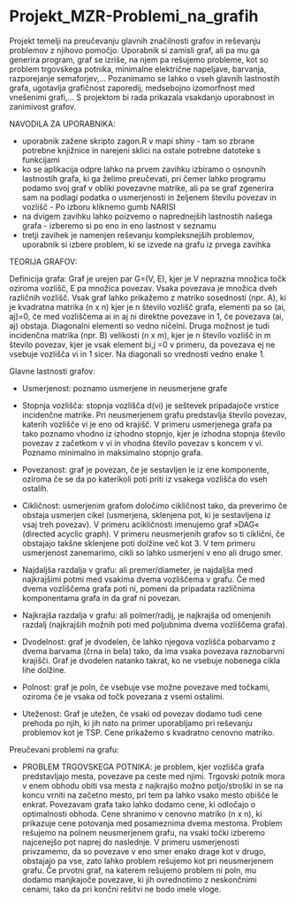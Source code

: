 # Projekt_MZR-Problemi_na_grafih

Projekt temelji na preučevanju glavnih značilnosti grafov in reševanju problemov z njihovo pomočjo. Uporabnik si zamisli graf, ali pa mu ga generira program, graf se izriše, na njem pa rešujemo probleme, kot so problem trgovskega potnika, minimalne električne napeljave, barvanja, razporejanje semaforjev,... Pozanimamo se lahko o vseh glavnih lastnostih grafa, ugotavlja grafičnost zaporedij, medsebojno izomorfnost med vnešenimi grafi,... S projektom bi rada prikazala vsakdanjo uporabnost in zanimivost grafov.

NAVODILA ZA UPORABNIKA:

* uporabnik zažene skripto zagon.R v mapi shiny - tam so zbrane potrebne knjižnice in narejeni sklici na ostale potrebne datoteke s funkcijami
* ko se aplikacija odpre lahko na prvem zavihku izbiramo o osnovnih lastnostih grafa, ki ga želimo preučevati, pri čemer lahko programu podamo svoj graf v obliki povezavne matrike, ali pa se graf zgenerira sam na podlagi podatka o usmerjenosti in željenem številu povezav in vozlišč - Po izboru kliknemo gumb NARISI
* na dvigem zavihku lahko poizvemo o naprednejših lastnostih našega grafa - izberemo si po eno in eno lastnost v seznamu
* tretji zavihek je namenjen reševanju kompleksnejših problemov, uporabnik si izbere problem, ki se izvede na grafu iz prvega zavihka



TEORIJA GRAFOV:

Definicija grafa: Graf je urejen par G=(V, E), kjer je V neprazna množica točk oziroma vozlišč, E pa množica povezav. Vsaka povezava je množica dveh različnih vozlišč.
Vsak graf lahko prikažemo z matriko sosednosti (npr. A), ki je kvadratna matrika (n x n) kjer je n število vozlišč grafa, elementi pa so (ai, aj)=0, če med vozliščema ai in aj ni direktne povezave in 1, če povezava (ai, aj) obstaja. Diagonalni elementi so vedno ničelni.
Druga možnost je tudi incidenčna matrika (npr. B) velikosti (n x m), kjer je n število vozlišč in m število povezav, kjer je vsak element bi,j =0 v primeru, da povezava ej ne vsebuje vozlišča vi in 1 sicer. Na diagonali so vrednosti vedno enake 1.

Glavne lastnosti grafov:

* Usmerjenost: poznamo usmerjene in neusmerjene grafe

* Stopnja vozlišča: stopnja vozlišča d(vi) je seštevek pripadajoče vrstice incidenčne matrike. Pri neusmerjenem grafu predstavlja število povezav, katerih vozlišče vi je eno od krajišč. V primeru usmerjenega grafa pa tako poznamo vhodno iz izhodno stopnjo, kjer je izhodna stopnja število povezav z začetkom v vi in vhodna število povezav s koncem v vi. Poznamo minimalno in maksimalno stopnjo grafa.

* Povezanost: graf je povezan, če je sestavljen le iz ene komponente, oziroma če se da po katerikoli poti priti iz vsakega vozlišča do vseh ostalih.

* Cikličnost: usmerjenim grafom določimo cikličnost tako, da preverimo če obstaja usmerjen cikel (usmerjena, sklenjena pot, ki je sestavljena iz vsaj treh povezav). V primeru acikličnosti imenujemo graf »DAG« (directed acyclic graph).
V primeru neusmerjenih grafov so ti ciklični, če obstajajo takšne sklenjene poti dolžine več kot 3. V tem primeru usmerjenost zanemarimo, cikli so lahko usmerjeni v eno ali drugo smer.

* Najdaljša razdalja v grafu: ali premer/diameter, je najdaljša med najkrajšimi potmi med vsakima dvema vozliščema v grafu. Če med dvema vozliščema grafa poti ni, pomeni da pripadata različnima komponentama grafa in da graf ni povezan.

* Najkrajša razdalja v grafu: ali polmer/radij, je najkrajša od omenjenih razdalj (najkrajših možnih poti med poljubnima dvema vozliščema grafa).

* Dvodelnost: graf je dvodelen, če lahko njegova vozlišča pobarvamo z dvema barvama (črna in bela) tako, da ima vsaka povezava raznobarvni krajišči. Graf je dvodelen natanko takrat, ko ne vsebuje nobenega cikla lihe dolžine.

* Polnost: graf je poln, če vsebuje vse možne povezave med točkami, oziroma če je vsaka od točk povezana z vsemi ostalimi.

* Uteženost: Graf je utežen, če vsaki od povezav dodamo tudi cene prehoda po njih, ki jih nato na primer uporabljamo pri reševanju problemov kot je TSP. Cene prikažemo s kvadratno cenovno matriko.

Preučevani problemi na grafu:

* PROBLEM TRGOVSKEGA POTNIKA: je problem, kjer vozlišča grafa predstavljajo mesta, povezave pa ceste med njimi. Trgovski potnik mora v enem obhodu obiti vsa mesta z najkrajšo možno potjo/stroški in se na koncu vrniti na začetno mesto, pri tem pa lahko vsako mesto obišče le enkrat. Povezavam grafa tako lahko dodamo cene, ki odločajo o optimalnosti obhoda. Cene shranimo v cenovno matriko (n x n), ki prikazuje cene potovanja med posameznima dvema mestoma. Problem rešujemo na polnem neusmerjenem grafu, na vsaki točki izberemo najcenejšo pot naprej do naslednje. V primeru usmerjenosti privzamemo, da so povezave v eno smer enako drage kot v drugo, obstajajo pa vse, zato lahko problem rešujemo kot pri neusmerjenem grafu. Če prvotni graf, na katerem rešujemo problem ni poln, mu dodamo manjkajoče povezave, ki jih ovrednotimo z neskončnimi cenami, tako da pri končni rešitvi ne bodo imele vloge.

